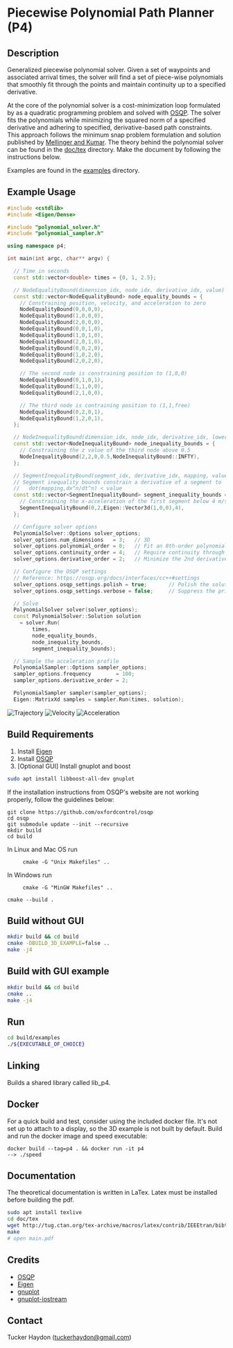 # Piecewise Polynomial Path Planner (P4)

## Description
Generalized piecewise polynomial solver. Given a set of waypoints and associated
arrival times, the solver will find a set of piece-wise polynomials that
smoothly fit through the points and maintain continuity up to a specified
derivative. 

At the core of the polynomial solver is a cost-minimization loop formulated by
as a quadratic programming problem and solved with
[OSQP](https://github.com/oxfordcontrol/osqp). The solver fits the polynomials
while minimizing the squared norm of a specified derivative and adhering to
specified, derivative-based path constraints. This approach follows the
minimum snap problem formulation and solution published by [Mellinger and
Kumar](https://ieeexplore.ieee.org/abstract/document/5980409). The theory behind
the polynomial solver can be found in the [doc/tex](doc/tex) directory. Make the
document by following the instructions below.

Examples are found in the [examples](examples/) directory. 

## Example Usage
```c++
#include <cstdlib>
#include <Eigen/Dense>

#include "polynomial_solver.h"
#include "polynomial_sampler.h"

using namespace p4;

int main(int argc, char** argv) {

  // Time in seconds
  const std::vector<double> times = {0, 1, 2.5};

  // NodeEqualityBound(dimension_idx, node_idx, derivative_idx, value)
  const std::vector<NodeEqualityBound> node_equality_bounds = {
    // Constraining position, velocity, and acceleration to zero
    NodeEqualityBound(0,0,0,0),
    NodeEqualityBound(1,0,0,0),
    NodeEqualityBound(2,0,0,0),
    NodeEqualityBound(0,0,1,0),
    NodeEqualityBound(1,0,1,0),
    NodeEqualityBound(2,0,1,0),
    NodeEqualityBound(0,0,2,0),
    NodeEqualityBound(1,0,2,0),
    NodeEqualityBound(2,0,2,0),

    // The second node is constraining position to (1,0,0)
    NodeEqualityBound(0,1,0,1),
    NodeEqualityBound(1,1,0,0),
    NodeEqualityBound(2,1,0,0),

    // The third node is contraining position to (1,1,free)
    NodeEqualityBound(0,2,0,1),
    NodeEqualityBound(1,2,0,1),
  };

  // NodeInequalityBound(dimension_idx, node_idx, derivative_idx, lower, upper)
  const std::vector<NodeInequalityBound> node_inequality_bounds = {
    // Constraining the z value of the third node above 0.5
    NodeInequalityBound(2,2,0,0.5,NodeInequalityBound::INFTY),
  };

  // SegmentInequalityBound(segment_idx, derivative_idx, mapping, value)
  // Segment inequality bounds constrain a derivative of a segment to 
  //   dot(mapping,dx^n/dt^n) < value
  const std::vector<SegmentInequalityBound> segment_inequality_bounds = {
    // Constraining the x-acceleration of the first segment below 4 m/s^2
    SegmentInequalityBound(0,2,Eigen::Vector3d(1,0,0),4),
  };

  // Configure solver options
  PolynomialSolver::Options solver_options;
  solver_options.num_dimensions   = 3;   // 3D
  solver_options.polynomial_order = 8;   // Fit an 8th-order polynomial
  solver_options.continuity_order = 4;   // Require continuity through the 4th derivative
  solver_options.derivative_order = 2;   // Minimize the 2nd derivative (acceleration)

  // Configure the OSQP settings
  // Reference: https://osqp.org/docs/interfaces/cc++#settings
  solver_options.osqp_settings.polish = true;       // Polish the solution, getting the best answer possible
  solver_options.osqp_settings.verbose = false;     // Suppress the printout

  // Solve
  PolynomialSolver solver(solver_options);
  const PolynomialSolver::Solution solution
    = solver.Run(
        times, 
        node_equality_bounds,
        node_inequality_bounds,
        segment_inequality_bounds);

  // Sample the acceleration profile
  PolynomialSampler::Options sampler_options;
  sampler_options.frequency        = 100;
  sampler_options.derivative_order = 2;

  PolynomialSampler sampler(sampler_options);
  Eigen::MatrixXd samples = sampler.Run(times, solution);
```

![](doc/img/trajectory.svg "Trajectory") 
![](doc/img/velocity.svg "Velocity") 
![](doc/img/acceleration.svg "Acceleration")


## Build Requirements
1) Install [Eigen](http://eigen.tuxfamily.org)
2) Install [OSQP](https://github.com/oxfordcontrol/osqp)
3) [Optional GUI] Install gnuplot and boost
```bash
sudo apt install libboost-all-dev gnuplot
```

If the installation instructions from OSQP's website are not working properly, follow the guidelines below:
```
git clone https://github.com/oxfordcontrol/osqp
cd osqp
git submodule update --init --recursive
mkdir build
cd build
```

In Linux and Mac OS run
```
     cmake -G "Unix Makefiles" ..
```
In Windows run
```
     cmake -G "MinGW Makefiles" ..
```
```
cmake --build .
```


## Build without GUI
```bash
mkdir build && cd build
cmake -DBUILD_3D_EXAMPLE=false ..
make -j4
```

## Build with GUI example 
```bash
mkdir build && cd build
cmake ..
make -j4
```


## Run
```bash
cd build/examples
./${EXECUTABLE_OF_CHOICE}
```

## Linking
Builds a shared library called lib_p4.

## Docker
For a quick build and test, consider using the included docker file. It's not
set up to attach to a display, so the 3D example is not built by default. Build
and run the docker image and speed executable:
```
docker build --tag=p4 . && docker run -it p4
--> ./speed
```

## Documentation
The theoretical documentation is written in LaTex. Latex must be installed
before building the pdf.

```bash
sudo apt install texlive
cd doc/tex
wget http://tug.ctan.org/tex-archive/macros/latex/contrib/IEEEtran/bibtex/IEEEtran.bst  # if need
make
# open main.pdf
```

## Credits
- [OSQP](https://github.com/oxfordcontrol/osqp)
- [Eigen](http://eigen.tuxfamily.org)
- [gnuplot](http://www.gnuplot.info)
- [gnuplot-iostream](http://stahlke.org/dan/gnuplot-iostream/)

## Contact
Tucker Haydon (tuckerhaydon@gmail.com)

